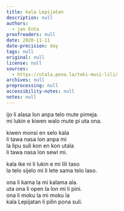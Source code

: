 ```yaml
---
title: kala Lepijatan
description: null
authors:
  - jan Enta
proofreaders: null
date: 2020-11-11
date-precision: day
tags: null
original: null
license: null
sources:
  - https://utala.pona.la/toki-musi-lili/
archives: null
preprocessing: null
accessibility-notes: null
notes: null
---
```


ijo li alasa lon anpa telo mute pimeja.  
mi lukin e kiwen walo mute pi uta ona.

kiwen monsi en selo kala  
li tawa nasa lon anpa mi  
la lipu suli kon en kon utala  
li tawa nasa lon sewi mi.

kala ike ni li lukin e mi lili taso  
la telo sijelo mi li lete sama telo laso.

ona li kama la mi kalama ala.  
uta ona li open la lon mi li pini.  
ona li moku la mi moku la  
kala Lepijatan li pilin pona suli.